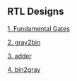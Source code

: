 ## RTL Designs

[1. Fundamental Gates](1_fundamental_gates/README.md)

[2. gray2bin](2_gray2bin/README.md)

[3. adder](3_adder/README.md)

[4. bin2gray](4_bin2gray/README.md)

